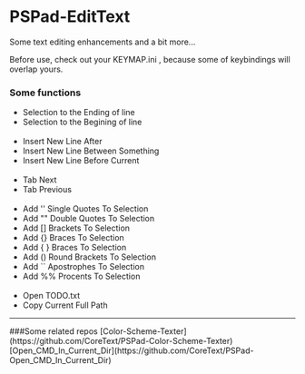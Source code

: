 # PSPad-EditText
Some text editing enhancements and a bit more...

Before use, check out your KEYMAP.ini , because some of keybindings will overlap yours.

### Some functions

<ul>
	<li>Selection to the Ending of line</li>
	<li>Selection to the Begining of line</li>
	&nbsp;
	<li>Insert New Line After</li>
	<li>Insert New Line Between Something</li>
	<li>Insert New Line Before Current</li>
	&nbsp;
	<li>Tab Next</li>
	<li>Tab Previous</li>
	&nbsp;
	<li>Add '' Single Quotes To Selection</li>
	<li>Add "" Double Quotes To Selection</li>
	<li>Add [] Brackets To Selection</li>
	<li>Add {} Braces To Selection</li>
	<li>Add { } Braces To Selection</li>
	<li>Add () Round Brackets To Selection</li>
	<li>Add `` Apostrophes To Selection</li>
	<li>Add %% Procents To Selection</li>
	&nbsp;
	<li>Open TODO.txt</li>
	<li>Copy Current Full Path</li>
</ul>

<hr />
###Some related repos
[Color-Scheme-Texter](https://github.com/CoreText/PSPad-Color-Scheme-Texter) <br />
[Open_CMD_In_Current_Dir](https://github.com/CoreText/PSPad-Open_CMD_In_Current_Dir)
